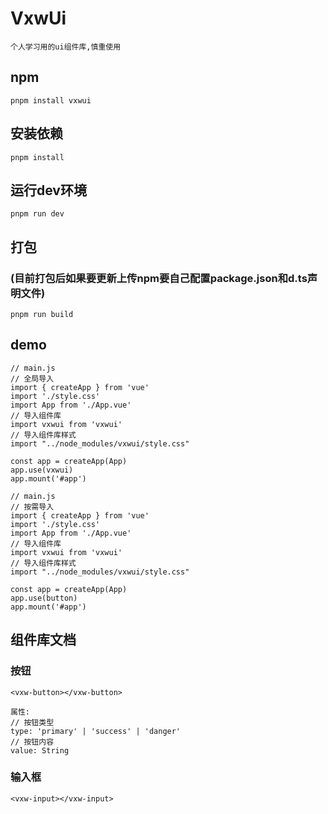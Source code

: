 # VxwUi
```
个人学习用的ui组件库,慎重使用
```

## npm
```
pnpm install vxwui
```

## 安装依赖
```
pnpm install
```

## 运行dev环境
```
pnpm run dev
```

## 打包
### (目前打包后如果要更新上传npm要自己配置package.json和d.ts声明文件)
```
pnpm run build
```

## demo
```
// main.js
// 全局导入
import { createApp } from 'vue'
import './style.css'
import App from './App.vue'
// 导入组件库
import vxwui from 'vxwui'
// 导入组件库样式
import "../node_modules/vxwui/style.css"

const app = createApp(App)
app.use(vxwui)
app.mount('#app')
```

```
// main.js
// 按需导入
import { createApp } from 'vue'
import './style.css'
import App from './App.vue'
// 导入组件库
import vxwui from 'vxwui'
// 导入组件库样式
import "../node_modules/vxwui/style.css"

const app = createApp(App)
app.use(button)
app.mount('#app')
```

## 组件库文档
### 按钮
```
<vxw-button></vxw-button>

属性:
// 按钮类型
type: 'primary' | 'success' | 'danger'
// 按钮内容
value: String
```
### 输入框
```
<vxw-input></vxw-input>
```
